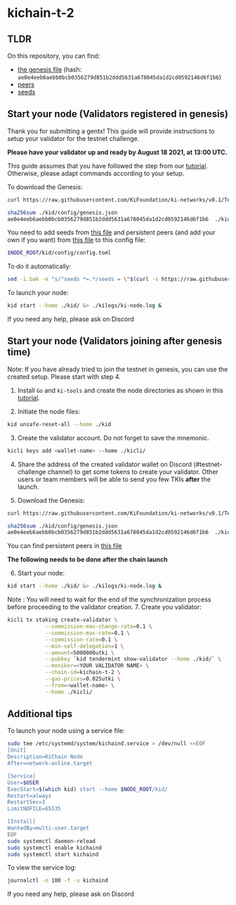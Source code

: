# kichain-t-2

## TLDR

On this repository, you can find:
- [the genesis file](./genesis.json) (hash: `ae0e4eeb6aebb0bcb0356279d851b2ddd5631a678045da1d2cd0592146d6f1b6`)
- [peers](./peer-nodes.txt)
- [seeds](./seed-nodes.txt)

## Start your node (Validators registered in genesis)
Thank you for submitting a gentx!
This guide will provide instructions to setup your validator for the testnet challenge.

**Please have your validator up and ready by August 18 2021, at 13:00 UTC.**

This guide assumes that you have followed the step from our [tutorial](https://github.com/KiFoundation/ki-testnet-challenge/blob/main/tutorials/gentx.md). Otherwise, please adapt commands according to your setup.

To download the Genesis:
```bash
curl https://raw.githubusercontent.com/KiFoundation/ki-networks/v0.1/Testnet/kichain-t-2/genesis.json > ./kid/config/genesis.json
```
```bash
sha256sum ./kid/config/genesis.json
ae0e4eeb6aebb0bcb0356279d851b2ddd5631a678045da1d2cd0592146d6f1b6  ./kid/config/genesis.json
```

You need to add seeds from [this file](./seed-nodes.txt) and persistent peers (and add your own if you want) from [this file](./peer-nodes.txt) to this config file:
```bash
$NODE_ROOT/kid/config/config.toml
```

To do it automatically:
```bash
sed -i.bak -e "s/^seeds *=.*/seeds = \"$(curl -s https://raw.githubusercontent.com/KiFoundation/ki-networks/v0.1/Testnet/kichain-t-2/seed-nodes.txt | tr '\n' ', ' | sed 's/,$//')\"/; s/^persistent_peers *=.*/persistent_peers = \"$(curl -s https://raw.githubusercontent.com/KiFoundation/ki-networks/v0.1/Testnet/kichain-t-2/peer-nodes.txt | tr '\n' ', ' | sed 's/,$//')\"/" $NODE_ROOT/kid/config/config.toml
```

To launch your node:
```bash
kid start --home ./kid/ &> ./kilogs/ki-node.log &
```

If you need any help, please ask on Discord

## Start your node (Validators joining after genesis time)
Note: If you have already tried to join the testnet in genesis, you can use the created setup. Please start with step 4.

1. Install `Go` and `ki-tools` and create the node directories as shown in this [tutorial](https://github.com/KiFoundation/ki-testnet-challenge/blob/main/tutorials/gentx.md).

2. Initiate the node files:

```bash
kid unsafe-reset-all --home ./kid
```

3. Create the validator account. Do not forget to save the mnemonic.

```bash
kicli keys add <wallet-name> --home ./kicli/
```

4. Share the address of the created validator wallet on Discord (#testnet-challenge channel) to get some tokens to create your validator. Other users or team members will be able to send you few TKIs **after** the launch.

5. Download the Genesis:

```bash
curl https://raw.githubusercontent.com/KiFoundation/ki-networks/v0.1/Testnet/kichain-t-2/genesis.json > ./kid/config/genesis.json
```
```bash
sha256sum ./kid/config/genesis.json
ae0e4eeb6aebb0bcb0356279d851b2ddd5631a678045da1d2cd0592146d6f1b6  ./kid/config/genesis.json
```

You can find persistent peers in [this file](./peer-nodes.txt)

**The following needs to be done after the chain launch**

6. Start your node:

```bash
kid start --home ./kid/ &> ./kilogs/ki-node.log &
```

Note : You will need to wait for the end of the synchronization process before proceeding to the validator creation.
7. Create you validator:

```bash
kicli tx staking create-validator \
            --commission-max-change-rate=0.1 \
            --commission-max-rate=0.1 \
            --commission-rate=0.1 \
            --min-self-delegation=1 \
            --amount=5000000utki \
            --pubkey `kid tendermint show-validator --home ./kid/` \
            --moniker=<YOUR VALIDATOR NAME> \
            --chain-id=kichain-t-2 \
            --gas-prices=0.025utki \
            --from=<wallet-name> \
            --home ./kicli/
```

## Additional tips
To launch your node using a service file:
```bash
sudo tee /etc/systemd/system/kichaind.service > /dev/null <<EOF
[Unit]
Description=KiChain Node
After=network-online.target

[Service]
User=$USER
ExecStart=$(which kid) start --home $NODE_ROOT/kid/
Restart=always
RestartSec=3
LimitNOFILE=65535

[Install]
WantedBy=multi-user.target
EOF
sudo systemctl daemon-reload
sudo systemctl enable kichaind
sudo systemctl start kichaind
```

To view the service log:
```bash
journalctl -n 100 -f -u kichaind
```

If you need any help, please ask on Discord
